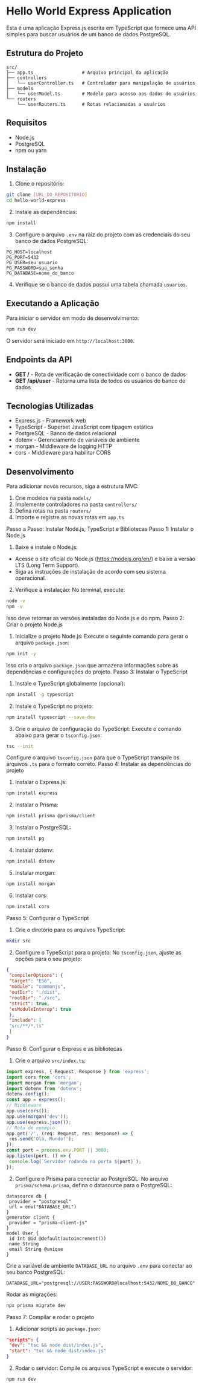 # Hello World Express Application

Esta é uma aplicação Express.js escrita em TypeScript que fornece uma API simples para buscar usuários de um banco de dados PostgreSQL.

## Estrutura do Projeto

```
src/
├── app.ts                  # Arquivo principal da aplicação
├── controllers
│   └── userController.ts   # Controlador para manipulação de usuários
├── models
│   └── userModel.ts        # Modelo para acesso aos dados de usuários
└── routers
    └── userRouters.ts      # Rotas relacionadas a usuários
```

## Requisitos

- Node.js
- PostgreSQL
- npm ou yarn

## Instalação

1. Clone o repositório:
```bash
git clone [URL_DO_REPOSITÓRIO]
cd hello-world-express
```

2. Instale as dependências:
```bash
npm install
```

3. Configure o arquivo `.env` na raiz do projeto com as credenciais do seu banco de dados PostgreSQL:
```
PG_HOST=localhost
PG_PORT=5432
PG_USER=seu_usuario
PG_PASSWORD=sua_senha
PG_DATABASE=nome_do_banco
```

4. Verifique se o banco de dados possui uma tabela chamada `usuarios`.

## Executando a Aplicação

Para iniciar o servidor em modo de desenvolvimento:

```bash
npm run dev
```

O servidor será iniciado em `http://localhost:3000`.

## Endpoints da API

- **GET /** - Rota de verificação de conectividade com o banco de dados
- **GET /api/user** - Retorna uma lista de todos os usuários do banco de dados

## Tecnologias Utilizadas

- Express.js - Framework web
- TypeScript - Superset JavaScript com tipagem estática
- PostgreSQL - Banco de dados relacional
- dotenv - Gerenciamento de variáveis de ambiente
- morgan - Middleware de logging HTTP
- cors - Middleware para habilitar CORS

## Desenvolvimento

Para adicionar novos recursos, siga a estrutura MVC:
1. Crie modelos na pasta `models/`
2. Implemente controladores na pasta `controllers/`
3. Defina rotas na pasta `routers/`
4. Importe e registre as novas rotas em `app.ts`























Passo a Passo: Instalar Node.js, TypeScript e Bibliotecas
Passo 1: Instalar o Node.js
1. Baixe e instale o Node.js:
- Acesse o site oficial do Node.js (https://nodejs.org/en/) e baixe a versão LTS (Long Term Support).
- Siga as instruções de instalação de acordo com seu sistema operacional.
2. Verifique a instalação:
No terminal, execute:
```bash
node -v
npm -v
```
Isso deve retornar as versões instaladas do Node.js e do npm.
Passo 2: Criar o projeto Node.js
1. Inicialize o projeto Node.js:
Execute o seguinte comando para gerar o arquivo `package.json`:
```bash
npm init -y
```
Isso cria o arquivo `package.json` que armazena informações sobre as dependências e
configurações do projeto.
Passo 3: Instalar o TypeScript
1. Instale o TypeScript globalmente (opcional):
```bash
npm install -g typescript
```
2. Instale o TypeScript no projeto:
```bash
npm install typescript --save-dev
```
3. Crie o arquivo de configuração do TypeScript:
Execute o comando abaixo para gerar o `tsconfig.json`:
```bash
tsc --init
```
Configure o arquivo `tsconfig.json` para que o TypeScript transpile os arquivos `.ts` para o formato
correto.
Passo 4: Instalar as dependências do projeto
1. Instalar o Express.js:
```bash
npm install express
```
2. Instalar o Prisma:
```bash
npm install prisma @prisma/client
```
3. Instalar o PostgreSQL:
```bash
npm install pg
```
4. Instalar dotenv:
```bash
npm install dotenv
```
5. Instalar morgan:
```bash
npm install morgan
```
6. Instalar cors:
```bash
npm install cors
```
Passo 5: Configurar o TypeScript
1. Crie o diretório para os arquivos TypeScript:
```bash
mkdir src
```
2. Configure o TypeScript para o projeto:
No `tsconfig.json`, ajuste as opções para o seu projeto:
```json
{
 "compilerOptions": {
 "target": "ES6",
 "module": "commonjs",
 "outDir": "./dist",
 "rootDir": "./src",
 "strict": true,
 "esModuleInterop": true
 },
 "include": [
 "src/**/*.ts"
 ]
}
```
Passo 6: Configurar o Express e as bibliotecas
1. Crie o arquivo `src/index.ts`:
```typescript
import express, { Request, Response } from 'express';
import cors from 'cors';
import morgan from 'morgan';
import dotenv from 'dotenv';
dotenv.config();
const app = express();
// Middleware
app.use(cors());
app.use(morgan('dev'));
app.use(express.json());
// Rota de exemplo
app.get('/', (req: Request, res: Response) => {
 res.send('Olá, Mundo!');
});
const port = process.env.PORT || 3000;
app.listen(port, () => {
 console.log(`Servidor rodando na porta ${port}`);
});
```
2. Configure o Prisma para conectar ao PostgreSQL:
No arquivo `prisma/schema.prisma`, defina o datasource para o PostgreSQL:
```prisma
datasource db {
 provider = "postgresql"
 url = env("DATABASE_URL")
}
generator client {
 provider = "prisma-client-js"
}
model User {
 id Int @id @default(autoincrement())
 name String
 email String @unique
}
```
Crie a variável de ambiente `DATABASE_URL` no arquivo `.env` para conectar ao seu banco
PostgreSQL:
```env
DATABASE_URL="postgresql://USER:PASSWORD@localhost:5432/NOME_DO_BANCO"
```
Rodar as migrações:
```bash
npx prisma migrate dev
```
Passo 7: Compilar e rodar o projeto
1. Adicionar scripts ao `package.json`:
```json
"scripts": {
 "dev": "tsc && node dist/index.js",
 "start": "tsc && node dist/index.js"
}
```
2. Rodar o servidor:
Compile os arquivos TypeScript e execute o servidor:
```bash
npm run dev
```